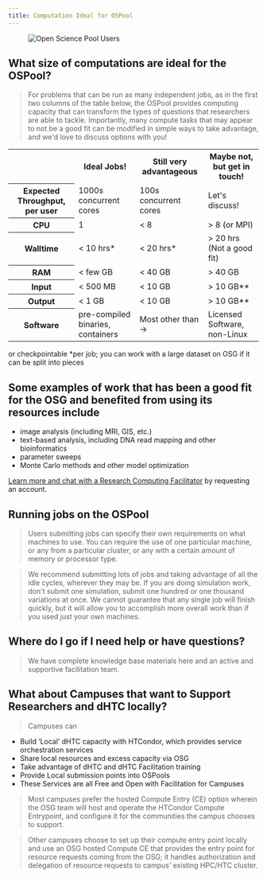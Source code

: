 ```yaml
---
title: Computation Ideal for OSPool
---
```

<figure class="figure">
  <img src="{{site.baseurl}}/assets/images/osg_pool_lab.png" class="figure-img img-fluid rounded" alt="Open Science Pool Users">
</figure>

## What size of computations are ideal for the OSPool?

> For problems that can be run as many independent jobs, as in the first two columns of the table below, the OSPool provides computing capacity that can transform the types of questions that researchers are able to tackle. Importantly, many compute tasks that may appear to not be a good fit can be modified in simple ways to take advantage, and we'd love to discuss options with you!

<table class="table table-bordered table-striped">
<tbody>
<tr>
<th></th>
<th>Ideal Jobs!</th>
<th>Still very advantageous</th>
<th>Maybe not, but get in touch!</th>
</tr>
<tr>
<th>Expected Throughput, per user</th>
<td>1000s concurrent cores</td>
<td>100s concurrent cores</td>
<td>Let's discuss!</td>
</tr>
<tr>
<th>CPU</th>
<td>1</td>
<td>< 8</td>
<td>> 8 (or MPI)</td>
</tr>
<tr>
<th>Walltime</th>
<td>< 10 hrs*</td>
<td>< 20 hrs*</td>
<td>> 20 hrs (Not a good fit)</td>
</tr>
<tr>
<th>RAM</th>
<td>< few GB</td>
<td>< 40 GB</td>
<td>> 40 GB</td>
</tr>
<tr>
<th>Input</th>
<td>< 500 MB</td>
<td>< 10 GB</td>
<td>> 10 GB**</td>
</tr>
<tr>
<th>Output</th>
<td>< 1 GB</td>
<td>< 10 GB</td>
<td>> 10 GB**</td>
</tr>
<tr>
<th>Software</th>
<td>pre-compiled binaries, containers</td>
<td>Most other than -></td>
<td>Licensed Software, non-Linux</td>
</tr>
</tbody>
</table>

<span class="text-muted">or checkpointable *per job; you can work with a large dataset on OSG if it can be split into pieces</span>

## Some examples of work that has been a good fit for the OSG and benefited from using its resources include

- image analysis (including MRI, GIS, etc.)
- text-based analysis, including DNA read mapping and other bioinformatics
- parameter sweeps
- Monte Carlo methods and other model optimization

[Learn more and chat with a Research Computing Facilitator](https://www.osgconnect.net/) by requesting an account.

## Running jobs on the OSPool

> Users submitting jobs can specify their own requirements on what machines to use. You can require the use of one particular machine, or any from a particular cluster, or any with a certain amount of memory or processor type. 

> We recommend  submitting lots of jobs and taking advantage of all the idle cycles, wherever they may be. If you are doing simulation work, don't submit one simulation, submit one hundred or one thousand variations at once. We  cannot guarantee that any single job will finish quickly, but it will allow you to accomplish more overall work than if you used just your own machines. 

## Where do I go if I need help or have questions?

> We have complete knowledge base materials here and an active and supportive facilitation team.

## What about Campuses that want to Support Researchers and dHTC locally?

> Campuses can

- Build ‘Local’ dHTC capacity with HTCondor, which provides service orchestration services
- Share local resources and excess capacity via OSG 
- Take advantage of dHTC and dHTC Facilitation training 
- Provide Local submission points into OSPools 
- These Services are all Free and Open with Facilitation for Campuses 

> Most campuses prefer the hosted Compute Entry (CE) option wherein the OSG team will host and operate the HTCondor Compute Entrypoint, and configure it for the communities the campus chooses to support. 

> Other campuses choose to set up their compute entry point locally and use an OSG hosted Compute CE that provides the entry point for resource requests coming from the OSG; it handles authorization and delegation of resource requests to campus’ existing HPC/HTC cluster. 

